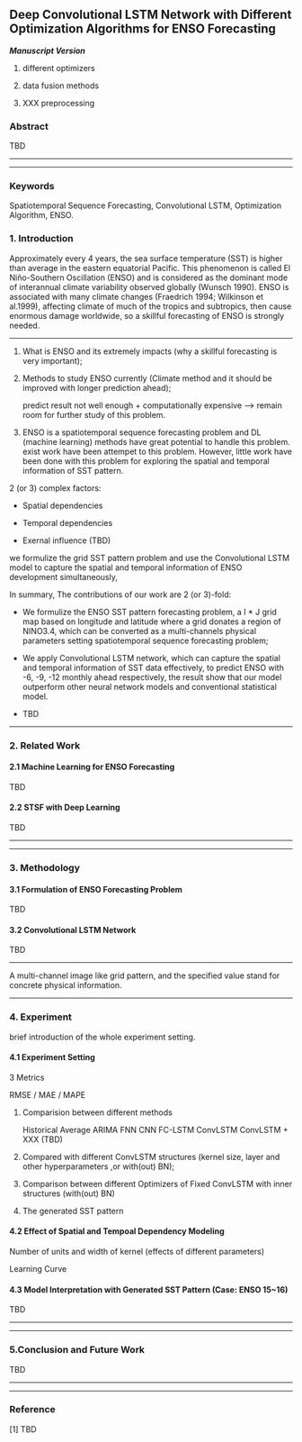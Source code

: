 ## Deep Convolutional LSTM Network with Different Optimization Algorithms for ENSO Forecasting

***Manuscript Version***

1. different optimizers

2. data fusion methods

3. XXX preprocessing
### Abstract

TBD



---



---
### Keywords

Spatiotemporal Sequence Forecasting, Convolutional LSTM, Optimization Algorithm, ENSO.
### 1. Introduction

Approximately every 4 years, the sea surface temperature (SST) is higher than average in the eastern equatorial Pacific. This phenomenon is called El Niño-Southern Oscillation (ENSO) and is considered as the dominant mode of interannual climate variability observed globally (Wunsch 1990). ENSO is associated with many climate changes (Fraedrich 1994; Wilkinson et al.1999), affecting climate of much of the tropics and subtropics, then cause enormous damage worldwide, so a skillful forecasting of ENSO is strongly needed.

---
1. What is ENSO and its extremely impacts (why a skillful forecasting is very important);


2. Methods to study ENSO currently (Climate method and it should be improved with longer prediction ahead);

	predict result not well enough + computationally expensive --> remain room for further study of this problem.


3. ENSO is a spatiotemporal sequence forecasting problem and DL (machine learning) methods have great potential to handle this problem. exist work have been attempet to this problem. However, little work have been done with this problem for exploring the spatial and temporal information of SST pattern.

2 (or 3) complex factors:

* Spatial dependencies

* Temporal dependencies

* Exernal influence (TBD)

we formulize the grid SST pattern problem and use the Convolutional LSTM model to capture the spatial and temporal information of ENSO development simultaneously,

In summary, The contributions of our work are 2 (or 3)-fold: 

* We formulize the ENSO SST pattern forecasting problem, a I * J grid map based on longitude and latitude where a grid donates a region of NINO3.4, which can be converted as a multi-channels physical parameters setting spatiotemporal sequence forecasting problem;

* We apply Convolutional LSTM network, which can capture the spatial and temporal information of SST data effectively, to predict ENSO with -6, -9, -12 monthly ahead respectively, the result show that our model outperform other neural network models and conventional statistical model.

* TBD

---

### 2. Related Work

#### 2.1 Machine Learning for ENSO Forecasting


TBD


#### 2.2 STSF with Deep Learning


TBD---



---
### 3. Methodology

#### 3.1 Formulation of ENSO Forecasting ProblemTBD#### 3.2 Convolutional LSTM Network

TBD---

A multi-channel image like grid pattern, and the specified value stand for concrete physical information.


---
### 4. Experiment

brief introduction of the whole experiment setting.

#### 4.1 Experiment Setting

3 Metrics

RMSE / MAE / MAPE

1. Comparision between different methods

	Historical Average
	ARIMA
	FNN
	CNN 
	FC-LSTM
	ConvLSTM
	ConvLSTM + XXX (TBD)

2. Compared with different ConvLSTM structures (kernel size, layer and other hyperparameters ,or with(out) BN); 

3. Comparison between different Optimizers of Fixed ConvLSTM with inner structures (with(out) BN)


4. The generated SST pattern 



#### 4.2 Effect of Spatial and Tempoal Dependency Modeling


Number of units and width of kernel (effects of different parameters)


Learning Curve

#### 4.3 Model Interpretation with Generated SST Pattern (Case: ENSO 15~16)

TBD


---



---
### 5.Conclusion and Future WorkTBD---



---

### Reference[1] TBD
